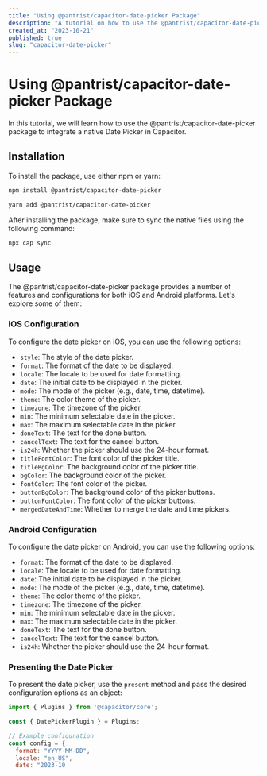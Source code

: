 ```yaml
---
title: "Using @pantrist/capacitor-date-picker Package"
description: "A tutorial on how to use the @pantrist/capacitor-date-picker package for native Date Picker in Capacitor."
created_at: "2023-10-21"
published: true
slug: "capacitor-date-picker"
---
```


# Using @pantrist/capacitor-date-picker Package

In this tutorial, we will learn how to use the @pantrist/capacitor-date-picker package to integrate a native Date Picker in Capacitor.

## Installation

To install the package, use either npm or yarn:

```bash
npm install @pantrist/capacitor-date-picker
```

```bash
yarn add @pantrist/capacitor-date-picker
```

After installing the package, make sure to sync the native files using the following command:

```bash
npx cap sync
```

## Usage

The @pantrist/capacitor-date-picker package provides a number of features and configurations for both iOS and Android platforms. Let's explore some of them:

### iOS Configuration

To configure the date picker on iOS, you can use the following options:

- `style`: The style of the date picker.
- `format`: The format of the date to be displayed.
- `locale`: The locale to be used for date formatting.
- `date`: The initial date to be displayed in the picker.
- `mode`: The mode of the picker (e.g., date, time, datetime).
- `theme`: The color theme of the picker.
- `timezone`: The timezone of the picker.
- `min`: The minimum selectable date in the picker.
- `max`: The maximum selectable date in the picker.
- `doneText`: The text for the done button.
- `cancelText`: The text for the cancel button.
- `is24h`: Whether the picker should use the 24-hour format.
- `titleFontColor`: The font color of the picker title.
- `titleBgColor`: The background color of the picker title.
- `bgColor`: The background color of the picker.
- `fontColor`: The font color of the picker.
- `buttonBgColor`: The background color of the picker buttons.
- `buttonFontColor`: The font color of the picker buttons.
- `mergedDateAndTime`: Whether to merge the date and time pickers.

### Android Configuration

To configure the date picker on Android, you can use the following options:

- `format`: The format of the date to be displayed.
- `locale`: The locale to be used for date formatting.
- `date`: The initial date to be displayed in the picker.
- `mode`: The mode of the picker (e.g., date, time, datetime).
- `theme`: The color theme of the picker.
- `timezone`: The timezone of the picker.
- `min`: The minimum selectable date in the picker.
- `max`: The maximum selectable date in the picker.
- `doneText`: The text for the done button.
- `cancelText`: The text for the cancel button.
- `is24h`: Whether the picker should use the 24-hour format.

### Presenting the Date Picker

To present the date picker, use the `present` method and pass the desired configuration options as an object:

```javascript
import { Plugins } from '@capacitor/core';

const { DatePickerPlugin } = Plugins;

// Example configuration
const config = {
  format: "YYYY-MM-DD",
  locale: "en_US",
  date: "2023-10